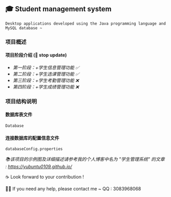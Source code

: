 ## :mortar_board: Student management system
`Desktop applications developed using the Java programming language and MySQL database ~`

### 项目概述
#### 项目阶段介绍  (:speech_balloon: stop update)
- *第一阶段：+学生信息管理功能 :white_check_mark:*
- *第二阶段：+学生选课管理功能 :white_check_mark:*
- *第三阶段：+学生考勤管理功能 :x:*
- *第四阶段：+学生成绩管理功能 :x:*


 ### 项目结构说明
 #### 数据库表文件
 ```
 Database
 ```
 #### 连接数据库的配置信息文件
 ```
 databaseConfig.properties
 ```
 
*:books:该项目的示例图及详细描述请参考我的个人博客中名为 "学生管理系统" 的文章 : https://yubuntu0109.github.io/*
 
 
:coffee: Look forward to your contribution !

:man_student: If you need any help, please contact me ~ QQ : 3083968068
